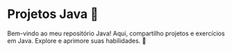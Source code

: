 # Projetos Java 🚀

Bem-vindo ao meu repositório Java! Aqui, compartilho projetos e exercícios em Java. Explore e aprimore suas habilidades. 🌱
